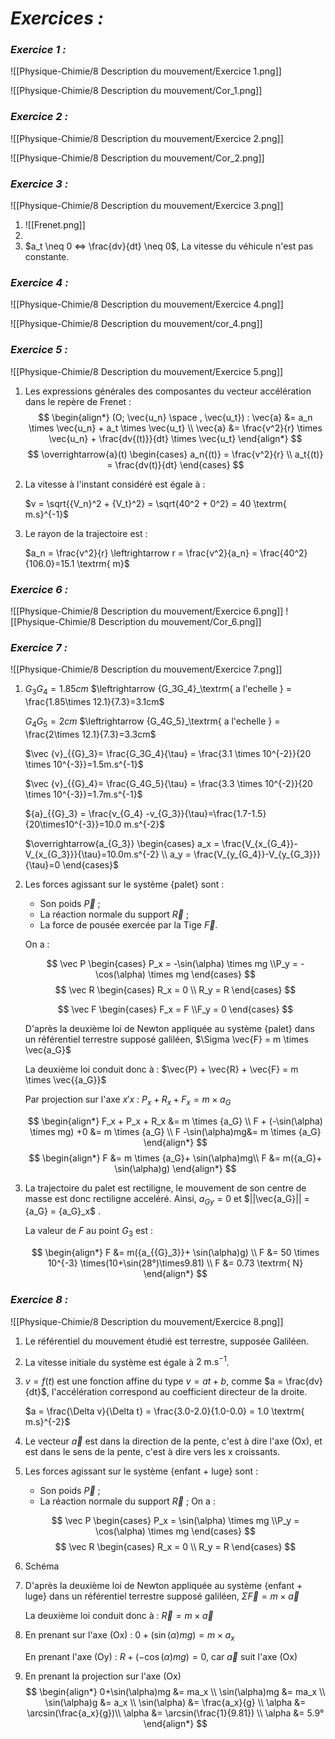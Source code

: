 # _**Exercices :**_

### _**Exercice 1 :**_

![[Physique-Chimie/8 Description du mouvement/Exercice 1.png]]

![[Physique-Chimie/8 Description du mouvement/Cor_1.png]]
### _**Exercice 2 :**_

![[Physique-Chimie/8 Description du mouvement/Exercice 2.png]]

![[Physique-Chimie/8 Description du mouvement/Cor_2.png]]
### _**Exercice 3 :**_

![[Physique-Chimie/8 Description du mouvement/Exercice 3.png]]

1. ![[Frenet.png]]
2. 
3. $a_t \neq 0 <=> \frac{dv}{dt} \neq 0$, La vitesse du véhicule n'est pas constante. 

### _**Exercice 4 :**_

![[Physique-Chimie/8 Description du mouvement/Exercice 4.png]]

![[Physique-Chimie/8 Description du mouvement/cor_4.png]]
### _**Exercice 5 :**_

![[Physique-Chimie/8 Description du mouvement/Exercice 5.png]]

1. Les expressions générales des composantes du vecteur accélération dans le repère de Frenet : 
   $$
    \begin{align*}
    (O; \vec{u_n} \space , \vec{u_t}) : \vec{a} &= a_n \times \vec{u_n} + a_t \times \vec{u_t}
    \\
    \vec{a} &= \frac{v^2}{r} \times \vec{u_n} + \frac{dv{(t)}}{dt} \times \vec{u_t} \end{align*} 
    $$
    $$
	\overrightarrow{a}(t) \begin{cases} a_n{(t)} = \frac{v^2}{r} \\ a_t{(t)} = \frac{dv(t)}{dt} \end{cases}
	$$

2. La vitesse à l'instant considéré est égale à :

	$v = \sqrt{{V_n}^2 + {V_t}^2} = \sqrt{40^2 + 0^2} = 40 \textrm{ m.s}^{-1}$ 

3. Le rayon de la trajectoire est : 

	$a_n = \frac{v^2}{r} \leftrightarrow r = \frac{v^2}{a_n} = \frac{40^2}{106.0}=15.1 \textrm{ m}$ 
### _**Exercice 6 :**_

![[Physique-Chimie/8 Description du mouvement/Exercice 6.png]]
![[Physique-Chimie/8 Description du mouvement/Cor_6.png]]

### _**Exercice 7 :**_

![[Physique-Chimie/8 Description du mouvement/Exercice 7.png]]
1. $G_3G_4 = 1.85cm$ $\leftrightarrow {G_3G_4}_\textrm{ a l'echelle } = \frac{1.85\times 12.1}{7.3}=3.1cm$

	$G_4G_5 = 2cm$ $\leftrightarrow {G_4G_5}_\textrm{ a l'echelle } = \frac{2\times 12.1}{7.3}=3.3cm$

	$\vec {v}_{{G}_3}= \frac{G_3G_4}{\tau} = \frac{3.1 \times 10^{-2}}{20 \times 10^{-3}}=1.5m.s^{-1}$
	
	$\vec {v}_{{G}_4}= \frac{G_4G_5}{\tau} = \frac{3.3 \times 10^{-2}}{20 \times 10^{-3}}=1.7m.s^{-1}$
	
	${a}_{{G}_3} = \frac{v_{G_4} -v_{G_3}}{\tau}=\frac{1.7-1.5}{20\times10^{-3}}=10.0 m.s^{-2}$
	
	$\overrightarrow{a_{G_3}} \begin{cases} a_x = \frac{V_{x_{G_4}}-V_{x_{G_3}}}{\tau}=10.0m.s^{-2} \\ a_y = \frac{V_{y_{G_4}}-V_{y_{G_3}}}{\tau}=0 \end{cases}$

2. Les forces agissant sur le système {palet} sont :
	- Son poids $\vec{P}$ ;
	- La réaction normale du support $\vec{R}$ ;
	- La force de pousée exercée par la Tige $\vec{F}$.

	On a : 

	$$
	\vec P 
	\begin{cases}
	P_x = -\sin(\alpha) \times mg
	\\P_y = -\cos(\alpha) \times mg
	\end{cases}
	$$
	$$
	\vec R 
	\begin{cases}
	R_x = 0
	\\ R_y = R
	\end{cases}
	$$
		
	$$
	\vec F 
	\begin{cases}
	F_x = F
	\\F_y = 0
	\end{cases}
	$$

	D'après la deuxième loi de Newton appliquée au système {palet} dans un référentiel terrestre supposé galiléen, $\Sigma \vec{F} = m \times \vec{a_G}$ 

	La deuxième loi conduit donc à : $\vec{P} + \vec{R} + \vec{F} = m \times \vec{{a_G}}$

	Par projection sur l'axe $x'x$ : $P_x + R_x + F_x = m \times {a_G}$ 

	$$
	\begin{align*}
	F_x + P_x + R_x &= m \times {a_G} \\
	F + (-\sin(\alpha) \times mg)  +0 &= m \times {a_G} \\
	F -\sin(\alpha)mg&= m \times {a_G}
	\end{align*}
	$$
	$$
	\begin{align*}
	F &= m \times {a_G}+ \sin(\alpha)mg\\
	F &= m({a_G}+ \sin(\alpha)g)
	\end{align*}
	$$

3. La trajectoire du palet est rectiligne, le mouvement de son centre de masse est donc rectiligne acceléré. Ainsi, ${a_G}_y = 0$ et $||\vec{a_G}|| = {a_G} = {a_G}_x$ .

	La valeur de $F$ au point $G_3$ est : 

	$$
	\begin{align*}
	F &= m({a_{{G}_3}}+ \sin(\alpha)g)
	\\ F &= 50 \times 10^{-3} \times(10+\sin(28°)\times9.81) \\
	F &= 0.73 \textrm{ N}  
	\end{align*}
	$$

### _**Exercice 8 :**_

![[Physique-Chimie/8 Description du mouvement/Exercice 8.png]]

1. Le référentiel du mouvement étudié est terrestre, supposée Galiléen.
2. La vitesse initiale du système est égale à $2 \textrm{ m.s}^{-1}$.
3. $v = f(t)$ est une fonction affine du type $v = at +b$, comme $a = \frac{dv}{dt}$, l'accélération correspond au coefficient directeur de la droite. 

	$a = \frac{\Delta v}{\Delta t} = \frac{3.0-2.0}{1.0-0.0} = 1.0 \textrm{ m.s}^{-2}$ 

 4. Le vecteur $\vec{a}$ est dans la direction de la pente, c'est à dire l'axe $\textrm{(Ox)}$, et est dans le sens de la pente, c'est à dire vers les x croissants. 
5.  Les forces agissant sur le système {enfant + luge} sont :
	- Son poids $\vec{P}$ ;
	- La réaction normale du support $\vec{R}$ ;
	On a : 

	$$
	\vec P 
	\begin{cases}
	P_x = \sin(\alpha) \times mg
	\\P_y = \cos(\alpha) \times mg
	\end{cases}
	$$
	$$
	\vec R 
	\begin{cases}
	R_x = 0
	\\ R_y = R
	\end{cases}
	$$
		
6. Schéma
7. D'après la deuxième loi de Newton appliquée au système {enfant + luge} dans un référentiel terrestre supposé galiléen, $\Sigma \vec{F} = m \times \vec{a}$ 

	La deuxième loi conduit donc à : $\vec{R} = m \times \vec{{a}}$

8. En prenant sur l'axe $\textrm{(Ox)}$ : $0 + (\sin(\alpha)mg) = m \times a_x$ 

	En prenant l'axe $\textrm{(Oy)}$ : $R + (-\cos(\alpha)mg) = 0$, car $\vec{a}$ suit l'axe $\textrm{(Ox)}$ 

9. En prenant la projection sur l'axe $\textrm{(Ox)}$
	$$
	\begin{align*}
	0+\sin(\alpha)mg &= ma_x \\
	\sin(\alpha)mg &= ma_x \\
	\sin(\alpha)g &= a_x \\
	\sin(\alpha) &= \frac{a_x}{g} \\
	\alpha &= \arcsin(\frac{a_x}{g})\\
	\alpha &= \arcsin(\frac{1}{9.81}) \\
	\alpha &= 5.9°
	\end{align*}
	$$